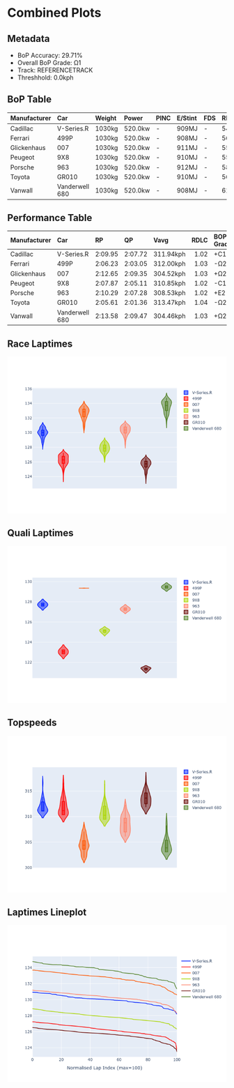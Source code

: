 # Combined Plots

## Metadata

- BoP Accuracy: 29.71%
- Overall BoP Grade: Ω1
- Track: REFERENCETRACK
- Threshhold: 0.0kph

## BoP Table
| Manufacturer   | Car            | Weight   | Power   | PINC   | E/Stint   | FDS   | RDP    | QDP    | TDP    |
|:---------------|:---------------|:---------|:--------|:-------|:----------|:------|:-------|:-------|:-------|
| Cadillac       | V-Series.R     | 1030kg   | 520.0kw | -      | 909MJ     | -     | 54.09% | 66.67% | 14.80% |
| Ferrari        | 499P           | 1030kg   | 520.0kw | -      | 908MJ     | -     | 56.14% | 50.00% | 21.06% |
| Glickenhaus    | 007            | 1030kg   | 520.0kw | -      | 911MJ     | -     | 55.30% | 33.33% | 80.97% |
| Peugeot        | 9X8            | 1030kg   | 520.0kw | -      | 910MJ     | -     | 55.81% | 60.00% | 13.51% |
| Porsche        | 963            | 1030kg   | 520.0kw | -      | 912MJ     | -     | 58.78% | 40.00% | 76.50% |
| Toyota         | GR010          | 1030kg   | 520.0kw | -      | 910MJ     | -     | 56.06% | 75.00% | 10.23% |
| Vanwall        | Vanderwell 680 | 1030kg   | 520.0kw | -      | 908MJ     | -     | 61.49% | 66.67% | 35.00% |

## Performance Table
| Manufacturer   | Car            | RP      | QP      | Vavg      |   RDLC | BOP-Grade   | Match   |
|:---------------|:---------------|:--------|:--------|:----------|-------:|:------------|:--------|
| Cadillac       | V-Series.R     | 2:09.95 | 2:07.72 | 311.94kph |   1.02 | +C1         | 77.31%  |
| Ferrari        | 499P           | 2:06.23 | 2:03.05 | 312.00kph |   1.03 | -Ω2         | 0.00%   |
| Glickenhaus    | 007            | 2:12.65 | 2:09.35 | 304.52kph |   1.03 | +Ω2         | 0.00%   |
| Peugeot        | 9X8            | 2:07.87 | 2:05.11 | 310.85kph |   1.02 | -C1         | 76.73%  |
| Porsche        | 963            | 2:10.29 | 2:07.28 | 308.53kph |   1.02 | +E2         | 53.94%  |
| Toyota         | GR010          | 2:05.61 | 2:01.36 | 313.47kph |   1.04 | -Ω2         | 0.00%   |
| Vanwall        | Vanderwell 680 | 2:13.58 | 2:09.47 | 304.46kph |   1.03 | +Ω2         | 0.00%   |

## Race Laptimes
![Race Laptimes](images/race_violin.png)

## Quali Laptimes
![Quali Laptimes](images/quali_violin.png)

## Topspeeds
![Topspeeds](images/topspeed_violin.png)

## Laptimes Lineplot
![Laptimes Lineplot](images/laptime_line.png)

